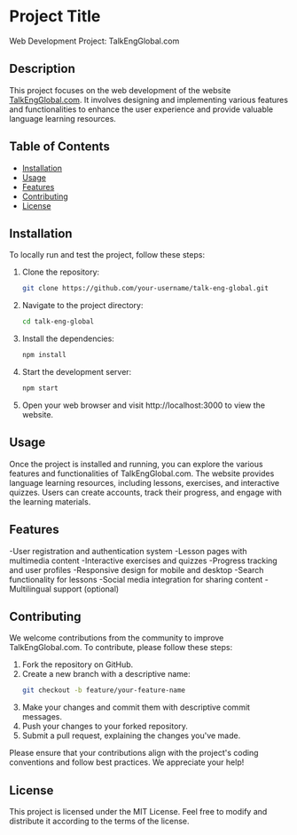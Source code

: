 # Project Title

Web Development Project: TalkEngGlobal.com

## Description

This project focuses on the web development of the website [TalkEngGlobal.com](https://talkengglobal.com/). It involves designing and implementing various features and functionalities to enhance the user experience and provide valuable language learning resources. 

## Table of Contents

- [Installation](#installation)
- [Usage](#usage)
- [Features](#features)
- [Contributing](#contributing)
- [License](#license)

## Installation

To locally run and test the project, follow these steps:

1. Clone the repository:

   ```bash
   git clone https://github.com/your-username/talk-eng-global.git
2. Navigate to the project directory:

   ```bash
   cd talk-eng-global
3. Install the dependencies:

   ```bash
   npm install
4. Start the development server:
    ```bash
    npm start
5. Open your web browser and visit http://localhost:3000 to view the website.

## Usage
Once the project is installed and running, you can explore the various features and functionalities of TalkEngGlobal.com. The website provides language learning resources, including lessons, exercises, and interactive quizzes. Users can create accounts, track their progress, and engage with the learning materials.

## Features
-User registration and authentication system
-Lesson pages with multimedia content
-Interactive exercises and quizzes
-Progress tracking and user profiles
-Responsive design for mobile and desktop
-Search functionality for lessons
-Social media integration for sharing content
-Multilingual support (optional)

## Contributing
We welcome contributions from the community to improve TalkEngGlobal.com. To contribute, please follow these steps:

1. Fork the repository on GitHub.
2. Create a new branch with a descriptive name:
   ```bash
   git checkout -b feature/your-feature-name
3. Make your changes and commit them with descriptive commit messages.
4. Push your changes to your forked repository.
5. Submit a pull request, explaining the changes you've made.

Please ensure that your contributions align with the project's coding conventions and follow best practices. We appreciate your help!

## License
This project is licensed under the MIT License. Feel free to modify and distribute it according to the terms of the license.
